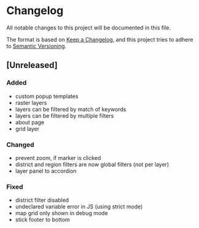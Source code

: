 # Changelog
All notable changes to this project will be documented in this file.

The format is based on [Keep a Changelog](https://keepachangelog.com/en/1.0.0/),
and this project tries to adhere to [Semantic Versioning](https://semver.org/spec/v2.0.0.html).

## [Unreleased]
### Added
- custom popup templates
- raster layers
- layers can be filtered by match of keywords
- layers can be filtered by multiple filters
- about page
- grid layer

### Changed
- prevent zoom, if marker is clicked
- district and region filters are now global filters (not per layer)
- layer panel to accordion

### Fixed 
- district filter disabled
- undeclared variable error in JS (using strict mode)
- map grid only shown in debug mode
- stick footer to bottom
